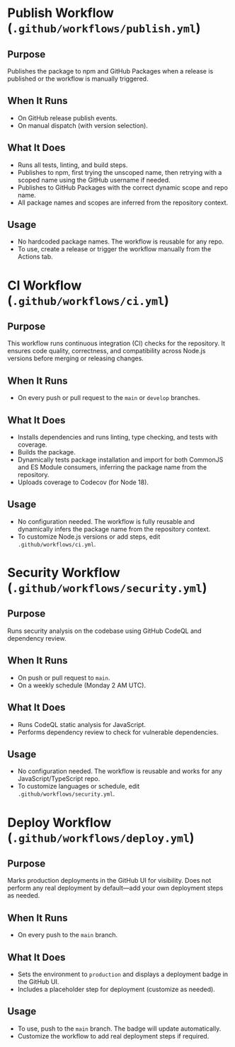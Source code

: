 # Publish Workflow (`.github/workflows/publish.yml`)

## Purpose

Publishes the package to npm and GitHub Packages when a release is published or the workflow is manually triggered.

## When It Runs

- On GitHub release publish events.
- On manual dispatch (with version selection).

## What It Does

- Runs all tests, linting, and build steps.
- Publishes to npm, first trying the unscoped name, then retrying with a scoped name using the GitHub username if
  needed.
- Publishes to GitHub Packages with the correct dynamic scope and repo name.
- All package names and scopes are inferred from the repository context.

## Usage

- No hardcoded package names. The workflow is reusable for any repo.
- To use, create a release or trigger the workflow manually from the Actions tab.

# CI Workflow (`.github/workflows/ci.yml`)

## Purpose

This workflow runs continuous integration (CI) checks for the repository. It ensures code quality, correctness, and
compatibility across Node.js versions before merging or releasing changes.

## When It Runs

- On every push or pull request to the `main` or `develop` branches.

## What It Does

- Installs dependencies and runs linting, type checking, and tests with coverage.
- Builds the package.
- Dynamically tests package installation and import for both CommonJS and ES Module consumers, inferring the package
  name from the repository.
- Uploads coverage to Codecov (for Node 18).

## Usage

- No configuration needed. The workflow is fully reusable and dynamically infers the package name from the repository
  context.
- To customize Node.js versions or add steps, edit `.github/workflows/ci.yml`.

# Security Workflow (`.github/workflows/security.yml`)

## Purpose

Runs security analysis on the codebase using GitHub CodeQL and dependency review.

## When It Runs

- On push or pull request to `main`.
- On a weekly schedule (Monday 2 AM UTC).

## What It Does

- Runs CodeQL static analysis for JavaScript.
- Performs dependency review to check for vulnerable dependencies.

## Usage

- No configuration needed. The workflow is reusable and works for any JavaScript/TypeScript repo.
- To customize languages or schedule, edit `.github/workflows/security.yml`.

# Deploy Workflow (`.github/workflows/deploy.yml`)

## Purpose

Marks production deployments in the GitHub UI for visibility. Does not perform any real deployment by default—add your own deployment steps as needed.

## When It Runs

- On every push to the `main` branch.

## What It Does

- Sets the environment to `production` and displays a deployment badge in the GitHub UI.
- Includes a placeholder step for deployment (customize as needed).

## Usage

- To use, push to the `main` branch. The badge will update automatically.
- Customize the workflow to add real deployment steps if required.
